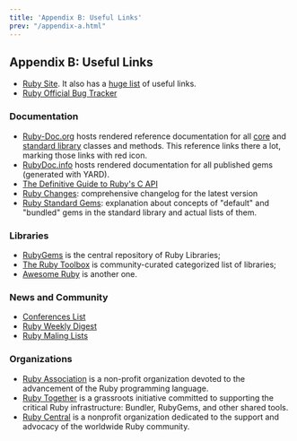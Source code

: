 ```yaml
---
title: 'Appendix B: Useful Links'
prev: "/appendix-a.html"
---
```


## Appendix B: Useful Links[](#appendix-b-useful-links)

* <a href='https://www.ruby-lang.org/' class='remote' target='_blank'>Ruby Site</a>. It also has a <a href='https://www.ruby-lang.org/en/documentation/' class='remote' target='_blank'>huge list</a> of useful links.
* <a href='https://bugs.ruby-lang.org/' class='remote' target='_blank'>Ruby Official Bug Tracker</a>

### Documentation[](#documentation)

* <a href='http://ruby-doc.org/' class='ruby-doc remote' target='_blank'>Ruby-Doc.org</a> hosts rendered reference documentation for all <a href='http://ruby-doc.org/core' class='ruby-doc remote' target='_blank'>core</a> and <a href='http://ruby-doc.org/stdlib' class='ruby-doc remote' target='_blank'>standard library</a> classes and methods. This reference links there a lot, marking those links with red icon.
* <a href='http://www.rubydoc.info/' class='remote' target='_blank'>RubyDoc.info</a> hosts rendered documentation for all published gems (generated with YARD).
* <a href='https://silverhammermba.github.io/emberb/' class='remote' target='_blank'>The Definitive Guide to Ruby's C API</a>
* <a href='https://rubyreferences.github.io/rubychanges/' class='remote' target='_blank'>Ruby Changes</a>\: comprehensive changelog for the latest version
* <a href='https://stdgems.org/' class='remote' target='_blank'>Ruby Standard Gems</a>\: explanation about concepts of "default" and "bundled" gems in the standard library and actual lists of them.

### Libraries[](#libraries)

* <a href='https://rubygems.org/' class='remote' target='_blank'>RubyGems</a> is the central repository of Ruby Libraries;
* <a href='https://www.ruby-toolbox.com/' class='remote' target='_blank'>The Ruby Toolbox</a> is community-curated categorized list of libraries;
* <a href='http://awesome-ruby.com/' class='remote' target='_blank'>Awesome Ruby</a> is another one.

### News and Community[](#news-and-community)

* <a href='http://rubyconferences.org/' class='remote' target='_blank'>Conferences List</a>
* <a href='https://rubyweekly.com/' class='remote' target='_blank'>Ruby Weekly Digest</a>
* <a href='https://www.ruby-lang.org/en/community/mailing-lists/' class='remote' target='_blank'>Ruby Maling Lists</a>

### Organizations[](#organizations)

* <a href='http://www.ruby.or.jp/en/' class='remote' target='_blank'>Ruby Association</a> is a non-profit organization devoted to the advancement of the Ruby programming language.
* <a href='https://rubytogether.org/' class='remote' target='_blank'>Ruby Together</a> is a grassroots initiative committed to supporting the critical Ruby infrastructure: Bundler, RubyGems, and other shared tools.
* <a href='http://rubycentral.org/' class='remote' target='_blank'>Ruby Central</a> is a nonprofit organization dedicated to the support and advocacy of the worldwide Ruby community.

